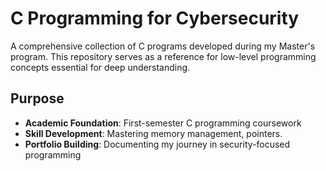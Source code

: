 # C Programming for Cybersecurity

A comprehensive collection of C programs developed during my Master's program. This repository serves as a reference for low-level programming concepts essential for deep understanding.

##  Purpose

- **Academic Foundation**: First-semester C programming coursework
- **Skill Development**: Mastering memory management, pointers.
- **Portfolio Building**: Documenting my journey in security-focused programming
